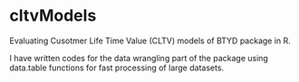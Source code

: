 # cltvModels
Evaluating Cusotmer Life Time Value (CLTV) models of BTYD package in R.

I have written codes for the data wrangling part of the package using data.table functions for 
fast processing of large datasets.
